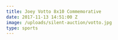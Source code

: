 ```yaml
---
title: Joey Votto 8x10 Commemorative
date: 2017-11-13 14:51:00 Z
image: /uploads/silent-auction/votto.jpg
type: sports
---
```



